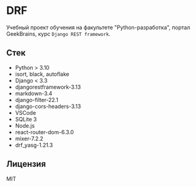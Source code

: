 # DRF

Учебный проект обучения на факультете "Python-разработка", портал GeekBrains, курс `Django REST framework`.

## Стек

- Python > 3.10
- isort, black, autoflake
- Django < 3.3
- djangorestframework-3.13
- markdown-3.4
- django-filter-22.1
- django-cors-headers-3.13
- VSCode
- SQLite 3
- Node.js
- react-router-dom-6.3.0
- mixer-7.2.2
- drf_yasg-1.21.3

## Лицензия

MIT
